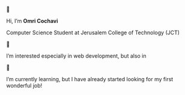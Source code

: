 👋 

 Hi, I’m **Omri Cochavi**
 
 Computer Science Student at Jerusalem College of Technology (JCT)
 
 
 
 👀 
 
 I’m interested especially in web development, but also in 
 
 
 
 🌱 
 
 I’m currently learning, but I have already started looking for my first wonderful job!
 
 




<!---
(For the curious)

omcoch/omcoch is a ✨ special ✨ repository because its `README.md` (this file) appears on your GitHub profile.
You can click the Preview link to take a look at your changes.
--->
